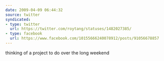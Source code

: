 ```yaml
---
date: 2009-04-09 06:44:32
source: twitter
syndicated:
- type: twitter
  url: https://twitter.com/roytang/statuses/1482027385/
- type: facebook
  url: https://www.facebook.com/10155666240078912/posts/91056678857
---
```


thinking of a project to do over the long weekend